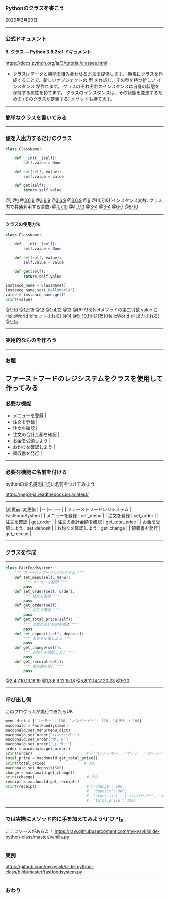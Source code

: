### Pythonのクラスを書こう

2020年2月20日

---

### 公式ドキュメント

#### 9. クラス — Python 3.8.2rc1 ドキュメント

https://docs.python.org/ja/3/tutorial/classes.html

- クラスはデータと機能を組み合わせる方法を提供します。 
新規にクラスを作成することで、新しいオブジェクトの 型 を作成し、その型を持つ新しい インスタンス が作れます。 
クラスのそれぞれのインスタンスは自身の状態を保持する属性を持てます。 
クラスのインスタンスは、その状態を変更するための (そのクラスが定義する) メソッドも持てます。

---

### 簡単なクラスを書いてみる

---

### 値を入出力するだけのクラス

```python
class ClassName:

    def __init__(self):
        self.value = None

    def set(self, value):
        self.value = value

    def get(self):
        return self.value
```

@[1](クラス名：「class」に続けてクラスの名前を記述)
@[1](命名規則はCapWords[CamelCase]を用います)
@[3,6,9](メソッド:クラスに対してなんらかの操作を定義するときに用います)
@[3,6,9](メソッド:「def」に続けてメソッド名を記述)
@[3,6,9](メソッドの命名規則はスネークケース[snake_case]を用います)
@[3,6,9](第一引数に必ず「self」を記述)
@[6](メソッドに引数が欲しいときは第二引数に明記します)
@[4,7,10](インスタンス変数: クラス内で共通利用する変数)
@[4,7,10](必ず「self.」を変数名の前に記述)
@[4,7,10](命名規則はスネークケース[snake_case]を用います)
@[3-4](コンストラクタ：クラスのインスタンスが生成された際に呼び出される)
@[3-4]('\_\_init\_\_'は特殊メソッドで自由に名前を変更できません)
@[6-7](インスタンス変数に値をセットするメソッド)
@[9-10](インスタンス変数から値を取得するメソッド)

---

#### クラスの使用方法

```python
class ClassName:

    def __init__(self):
        self.value = None

    def set(self, value):
        self.value = value

    def get(self):
        return self.value

instance_name = ClassName()
instance_name.set('HelloWorld')
value = instance_name.get()
print(value)
```
@[1-10](先ほど作成したクラス)
@[12-15](クラスを呼び出して使う側)
@[12](クラスのインスタンスを生成)
@[1-4,12](クラス側ではこちらにあたります)
@[13](setメソッドにHelloWorldを渡すと)
@[6-7,13](setメソッドの第二引数 value に HelloWorld がセットされる)
@[14](getメソッドを使うと)
@[9-10,14](クラス側ではこちらが実行されHelloWorldを返します)
@[15](HelloWorld が 出力される)
@[1-15]()

---

### 実用的なものを作ろう

---

### お題

ファーストフードのレジシステムをクラスを使用して作ってみる
---

### 必要な機能

- メニューを登録 |
- 注文を登録 |
- 注文を確認 |
- 注文の合計金額を確認 |
- お金を受領しよう |
- お釣りを確認しよう |
- 領収書を発行 |

---

### 必要な機能に名前を付ける

pythonの命名規則に従い名前をつけてみよう

https://pep8-ja.readthedocs.io/ja/latest/

---

|変更前                |変更後 |
|--                   |-- |--- |
| ファーストフードレジシステム | FastFoodSystem | 
| メニューを登録          | set_menu |
| 注文を登録            | set_order |
| 注文を確認            | get_order |
| 注文の合計金額を確認    | get_total_price |
| お金を受領しよう        | set_deposit |
| お釣りを確認しよう       | get_change |
| 領収書を発行          | get_receipt |

---

### クラスを作成

---

```python
class FastFoodSystem:
    """ ファーストフードレジシステム """
    def set_menu(self, menu):
        """ メニューを登録 """
        pass
    def set_order(self, order):
        """ 注文を登録 """
        pass
    def get_order(self):
        """ 注文を確認 """
        pass
    def get_total_price(self):
        """ 注文の合計金額を確認 """
        pass
    def set_deposit(self, deposit):
        """ お金を受領しよう """
        pass
    def get_change(self):
        """ お釣りを確認しよう """
        pass
    def get_receipt(self):
        """ 領収書を発行 """
        pass
```
@[2,4,7,10,13,16,19](日本語名はコメントに利用)
@[1,3,6,9,12,15,18](英語名はクラス名とメソッドに利用)
@[5,8,11,14,17,20,23](pass:コードとしては何も実行したくない場合のプレースホルダ)
@[1-20](これだけでなにもしないクラスができちゃう)

---

### 呼び出し側

このプログラムが実行できたらOK

```python
menu_dict = {'コーラー': 100, 'ハンバーガー': 110, 'ポテト': 100}
macdonald = FastFoodSystem()
macdonald.set_menu(menu_dict)
macdonald.set_order('ハンバーガー')
macdonald.set_order('ポテト')
macdonald.set_order('コーラー')
order = macdonald.get_order()
print(order)                        # ['ハンバーガー', 'ポテト', 'コーラー']
total_price = macdonald.get_total_price()
print(total_price)                 # 310
macdonald.set_deposit(500)
change = macdonald.get_change()
print(change)                       # 190
receipt = macdonald.get_receipt()
print(receipt)                      # {'change': 190,
                                    #  'deposit': 500,
                                    #  'order_list': ['ハンバーガー', 'ポテト', 'コーラー'],
                                    #  'total_price': 310}
```

---

### では実際にメソッド内に手を加えてみよう٩(ˊᗜˋ*)و 

ここにソースがあるよ！
https://raw.githubusercontent.com/mykysyk/slide-python-class/master/vanilla.py 

---

### 実例

https://github.com/mykysyk/slide-python-class/blob/master/fastfoodsystem.py

---

### おわり
